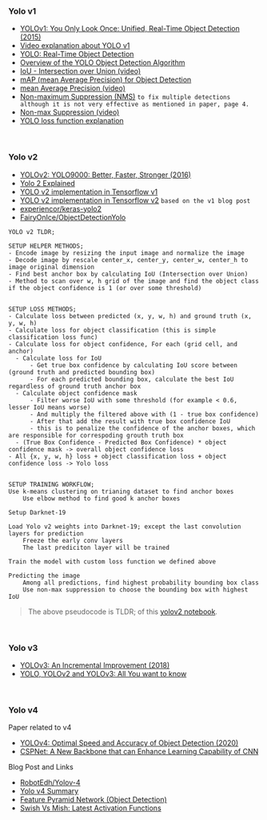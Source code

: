 ### Yolo v1

- [YOLOv1: You Only Look Once: Unified, Real-Time Object Detection (2015)](https://arxiv.org/abs/1506.02640)  
- [Video explanation about YOLO v1](https://youtube.com/watch?v=n9_XyCGr-MI)
- [YOLO: Real-Time Object Detection](https://pjreddie.com/darknet/yolo/)  
- [Overview of the YOLO Object Detection Algorithm](https://medium.com/@ODSC/overview-of-the-yolo-object-detection-algorithm-7b52a745d3e0)
- [IoU - Intersection over Union (video)](https://youtu.be/XXYG5ZWtjj0)
- [mAP (mean Average Precision) for Object Detection](https://jonathan-hui.medium.com/map-mean-average-precision-for-object-detection-45c121a31173)
- [mean Average Precision (video)](https://youtu.be/FppOzcDvaDI)
- [Non-maximum Suppression (NMS)](https://towardsdatascience.com/non-maximum-suppression-nms-93ce178e177c) `to fix multiple detections although it is not very effective as mentioned in paper, page 4.`
- [Non-max Suppression (video)](https://youtu.be/YDkjWEN8jNA)
- [YOLO loss function explanation](https://stats.stackexchange.com/a/287497)

<br/>

### Yolo v2
- [YOLOv2: YOLO9000: Better, Faster, Stronger (2016)](https://arxiv.org/abs/1612.08242)
- [Yolo 2 Explained](https://towardsdatascience.com/yolo2-walkthrough-with-examples-e40452ca265f)
- [YOLO v2 implementation in Tensorflow v1](https://fairyonice.github.io/Part_1_Object_Detection_with_Yolo_for_VOC_2014_data_anchor_box_clustering.html)
- [YOLO v2 implementation in Tensorflow v2](https://www.maskaravivek.com/post/yolov2/) `based on the v1 blog post`
- [experiencor/keras-yolo2](https://github.com/experiencor/keras-yolo2)
- [FairyOnIce/ObjectDetectionYolo](https://github.com/FairyOnIce/ObjectDetectionYolo)

```
YOLO v2 TLDR;

SETUP HELPER METHODS;
- Encode image by resizing the input image and normalize the image
- Decode image by rescale center_x, center_y, center_w, center_h to image original dimension
- Find best anchor box by calculating IoU (Intersection over Union)
- Method to scan over w, h grid of the image and find the object class if the object confidence is 1 (or over some threshold)


SETUP LOSS METHODS;
- Calculate loss between predicted (x, y, w, h) and ground truth (x, y, w, h)
- Calculate loss for object classification (this is simple classification loss func)
- Calculate loss for object confidence, For each (grid cell, and anchor)
  - Calculate loss for IoU
      - Get true box confidence by calculating IoU score between (ground truth and predicted bounding box)
      - For each predicted bounding box, calculate the best IoU regardless of ground truth anchor box
  - Calculate object confidence mask
      - Filter worse IoU with some threshold (for example < 0.6, lesser IoU means worse)
      - And multiply the filtered above with (1 - true box confidence)
      - After that add the result with true box confidence IoU
      - this is to penalize the confidence of the anchor boxes, which are responsible for correspoding grouth truth box
  - (True Box Confidence - Predicted Box Confidence) * object confidence mask -> overall object confidence loss
- All {x, y, w, h} loss + object classification loss + object confidence loss -> Yolo loss


SETUP TRAINING WORKFLOW;
Use k-means clustering on trianing dataset to find anchor boxes  
    Use elbow method to find good k anchor boxes

Setup Darknet-19

Load Yolo v2 weights into Darknet-19; except the last convolution layers for prediction
    Freeze the early conv layers
    The last prediciton layer will be trained

Train the model with custom loss function we defined above

Predicting the image
    Among all predictions, find highest probability bounding box class
    Use non-max suppression to choose the bounding box with highest IoU
```

> The above pseudocode is TLDR; of this [yolov2 notebook](https://github.com/the-robot/deeplearning/blob/master/object-detection/yolo/yolov2.ipynb).

<br/>

### Yolo v3
- [YOLOv3: An Incremental Improvement (2018)](https://arxiv.org/abs/1804.02767v1)
- [YOLO, YOLOv2 and YOLOv3: All You want to know](https://medium.com/@amrokamal_47691/yolo-yolov2-and-yolov3-all-you-want-to-know-7e3e92dc4899)

<br/>

### Yolo v4
Paper related to v4
- [YOLOv4: Optimal Speed and Accuracy of Object Detection (2020)](https://arxiv.org/abs/2004.10934v1)
- [CSPNet: A New Backbone that can Enhance Learning Capability of CNN](https://arxiv.org/abs/1911.11929)

Blog Post and Links
- [RobotEdh/Yolov-4](https://github.com/RobotEdh/Yolov-4/)
- [Yolo v4 Summary](https://jonathan-hui.medium.com/yolov4-c9901eaa8e61)
- [Feature Pyramid Network (Object Detection)](https://towardsdatascience.com/review-fpn-feature-pyramid-network-object-detection-262fc7482610)
- [Swish Vs Mish: Latest Activation Functions](https://krutikabapat.github.io/Swish-Vs-Mish-Latest-Activation-Functions/)
